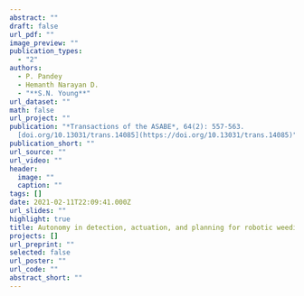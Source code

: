 ```yaml
---
abstract: ""
draft: false
url_pdf: ""
image_preview: ""
publication_types:
  - "2"
authors:
  - P. Pandey
  - Hemanth Narayan D.
  - "**S.N. Young**"
url_dataset: ""
math: false
url_project: ""
publication: "*Transactions of the ASABE*, 64(2): 557-563.
  [doi.org/10.13031/trans.14085](https://doi.org/10.13031/trans.14085)"
publication_short: ""
url_source: ""
url_video: ""
header:
  image: ""
  caption: ""
tags: []
date: 2021-02-11T22:09:41.000Z
url_slides: ""
highlight: true
title: Autonomy in detection, actuation, and planning for robotic weeding systems
projects: []
url_preprint: ""
selected: false
url_poster: ""
url_code: ""
abstract_short: ""
---
```

